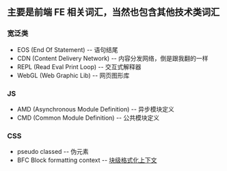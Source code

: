 ## 主要是前端 FE 相关词汇，当然也包含其他技术类词汇


### 宽泛类

* EOS (End Of Statement) -- 语句结尾
* CDN (Content Delivery Network) -- 内容分发网络，倒是跟我翻的一样
* REPL (Read Eval Print Loop) -- 交互式解释器
* WebGL (Web Graphic Lib) -- 网页图形库

### JS

* AMD (Asynchronous Module Definition) -- 异步模块定义
* CMD (Common Module Definition) -- 公共模块定义


### CSS

* pseudo classed -- 伪元素
* BFC Block formatting context -- [块级格式化上下文](http://www.jianshu.com/p/08f2f96a6d31)
